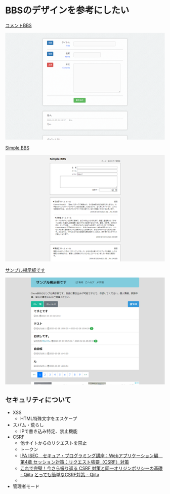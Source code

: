 # BBSのデザインを参考にしたい

[コメントBBS](https://www.1-firststep.com/samplephp/comment-bbs-v2.0/)

![image-20210118220413299](image/design/image-20210118220413299.png)



[Simple BBS](http://www.bigcosmic.com/board/s/board.cgi?id=sampl085#del)

![image-20210118220436883](image/design/image-20210118220436883.png)



[サンプル掲示板です](https://churabbs.com/sample)

![image-20210118220728988](image/design/image-20210118220728988.png)



## セキュリティについて

* XSS
  * HTML特殊文字をエスケープ
* スパム・荒らし
  * IPで書き込み特定、禁止機能
* CSRF
  * 他サイトからのリクエストを禁止
  * トークン
  * [IPA ISEC　セキュア・プログラミング講座：Webアプリケーション編　第4章 セッション対策：リクエスト強要（CSRF）対策](https://www.ipa.go.jp/security/awareness/vendor/programmingv2/contents/301.html)
  * [これで完璧！今さら振り返る CSRF 対策と同一オリジンポリシーの基礎 \- Qiita](https://qiita.com/mpyw/items/0595f07736cfa5b1f50c)
    [とっても簡単なCSRF対策 \- Qiita](https://qiita.com/mpyw/items/8f8989f8575159ce95fc)
  * 
* 管理者モード